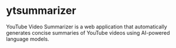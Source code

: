 # ytsummarizer
YouTube Video Summarizer is a web application that automatically generates concise summaries of YouTube videos using AI-powered language models.
